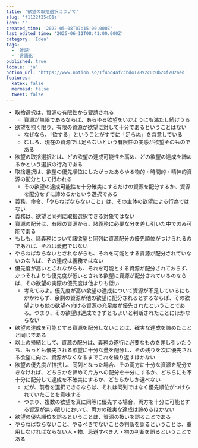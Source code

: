 ```yaml
---
title: '欲望の取捨選択について'
slug: 'f1122f25c01a'
icon: ''
created_time: '2022-05-08T07:15:00.000Z'
last_edited_time: '2025-06-11T08:41:00.000Z'
category: 'Idea'
tags:
  - '雑記'
  - '言語化'
published: true
locale: 'ja'
notion_url: 'https://www.notion.so/1f4bd4af7cbd417892c0c0b24f702aed'
features:
  katex: false
  mermaid: false
  tweet: false
---
```


- 取捨選択は、資源の有限性から要請される
  - 資源が無限であるならば、あらゆる欲望をいかようにも満たし続けうる
- 欲望を抱く限り、有限の資源が欲望に対して十分であるということはない
  - なぜなら、「欲する」ということがすでに「足らぬ」を含意している
  - むしろ、現在の資源では足らないという有限性の実感が欲望そのものである
- 欲望の取捨選択とは、どの欲望の達成可能性を高め、どの欲望の達成を諦めるかという選択の行為である
- 取捨選択は、欲望の優先順位にしたがったあらゆる物的・時間的・精神的資源の配分として行われる
  - その欲望の達成可能性を十分確実にするだけの資源を配分するか、資源を配分せずに諦めるかという選択である
- 義務、命令、「やらねばならないこと」は、その主体の欲望による行為ではない
- 義務は、欲望と同列に取捨選択できる対象ではない
- 資源の配分は、有限の資源から、諸義務に必要な分を差し引いた中でのみ可能である
- もしも、諸義務について諸欲望と同列に資源配分の優先順位がつけられるのであれば、それは義務ではない
- やらねばならないとされながらも、それを可能とする資源が配分されていないのならば、その達成は義務ではない
- 優先度が高いとされながらも、それを可能とする資源が配分されておらず、かつそれよりも優先度が低いとされる欲望に資源が配分されているのならば、その欲望の実際の優先度は他よりも低い
  - 考えてみよ。優先度が高い欲望の達成について資源が不足しているにもかかわらず、余剰の資源が他の欲望に配分されるとするならば、その欲望よりも他の欲望へ向ける資源の充足度が優先されたということである。つまり、その欲望は達成できずともよいと判断されたことにほかならない
- 欲望の達成を可能とする資源を配分しないことは、確実な達成を諦めたことと同じである
- 以上の帰結として、資源の配分は、義務の遂行に必要なものを差し引いたうち、もっとも優先される欲望に十分な量を配分し、その残りを次に優先される欲望に向け、資源がなくなるまでこれを繰り返すほかない
- 欲望の優先度が拮抗し、同列となった場合、その両方に十分な資源を配分できなければ、どちらかを諦めて片方への配分を十分にするか、どちらにも不十分に配分して達成を不確実にするか、どちらかしか選べない
  - だが、前者を選択できるならば、それは同列ではなく優先順位がつけられていたことを意味する
  - つまり、複数の欲望を真に同等に優先する場合、両方を十分に可能とする資源が無い限りにおいて、両方の確実な達成は諦めるほかない
- 欲望の優先順位を誤るということは、資源の扱いを誤ることである
- やらねばならないこと、やるべきでないことの判断を誤るということは、重用しなければならない人・物、忌避すべき人・物の判断を誤るということである
